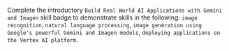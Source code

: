 Complete the introductory `Build Real World AI Applications with Gemini and Imagen` skill badge to demonstrate skills in the following: `image recognition`, `natural language processing`, `image generation using Google's powerful Gemini and Imagen models`, `deploying applications on the Vertex AI platform`.

